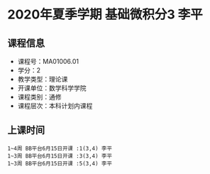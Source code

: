 # 2020年夏季学期 基础微积分3 李平






## 课程信息

- 课程号：MA01006.01
- 学分：2
- 教学类型：理论课
- 开课单位：数学科学学院
- 课程类别：通修
- 课程层次：本科计划内课程

## 上课时间

```
1~4周 BB平台6月15日开课 :1(3,4) 李平
1~3周 BB平台6月15日开课 :3(3,4) 李平
1~3周 BB平台6月15日开课 :5(3,4) 李平
```

